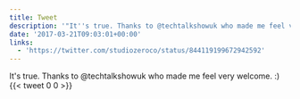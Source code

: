 ```yaml
---
title: Tweet
description: '"It''s true. Thanks to @techtalkshowuk who made me feel very welcome. :) "'
date: '2017-03-21T09:03:01+00:00'
links:
  - 'https://twitter.com/studiozeroco/status/844119199672942592'
---
```

It's true. Thanks to @techtalkshowuk who made me feel very welcome. :) 
      {{< tweet 0 0 >}}
    
